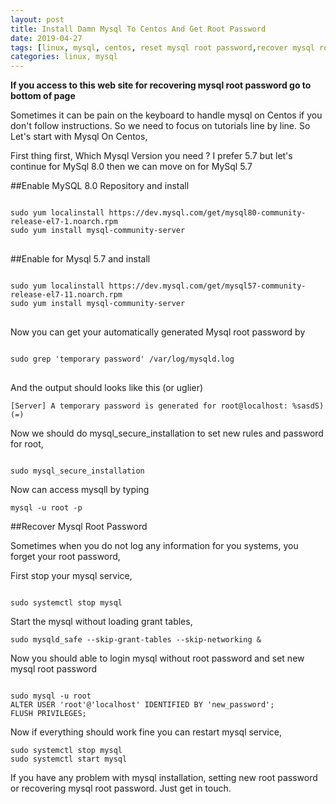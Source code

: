 ```yaml
---
layout: post
title: Install Damn Mysql To Centos And Get Root Password
date: 2019-04-27
tags: [linux, mysql, centos, reset mysql root password,recover mysql root password]
categories: linux, mysql
---
```


**If you access to this web site for recovering mysql root password go to bottom of page**

Sometimes it can be pain on the keyboard to handle mysql on Centos if you don't follow instructions. 
So we need to focus on tutorials line by line. So Let's start with Mysql On Centos,

First thing first, Which Mysql Version you need ? I prefer 5.7 but let's continue for MySql 8.0 then we can move on for MySql 5.7

##Enable MySQL 8.0 Repository and install
<pre>
<code>
sudo yum localinstall https://dev.mysql.com/get/mysql80-community-release-el7-1.noarch.rpm
sudo yum install mysql-community-server
</code>
</pre>

##Enable for Mysql 5.7 and install
<pre>
<code>
sudo yum localinstall https://dev.mysql.com/get/mysql57-community-release-el7-11.noarch.rpm
sudo yum install mysql-community-server
</code>
</pre>

Now you can get your automatically generated Mysql root password by

<pre>
<code>
sudo grep 'temporary password' /var/log/mysqld.log
</code>
</pre>

And the output should looks like this (or uglier)
<pre>
<code>[Server] A temporary password is generated for root@localhost: %sasdS)(=)
</code></pre>

Now we should do mysql_secure_installation to set new rules and password for root,

<pre><code>
sudo mysql_secure_installation
</code></pre>

Now can access mysqll by typing 

<pre><code>mysql -u root -p </code></pre>

##Recover Mysql Root Password

Sometimes when you do not log any information for you systems, you forget your root password, 

First stop your mysql service,
<pre><code>
sudo systemctl stop mysql
</code></pre>

Start the mysql without loading grant tables,
<pre><code>sudo mysqld_safe --skip-grant-tables --skip-networking &</code></pre>

Now you should able to login mysql without root password and set new mysql root password
<pre><code>
sudo mysql -u root
ALTER USER 'root'@'localhost' IDENTIFIED BY 'new_password';
FLUSH PRIVILEGES;
</code></pre>

Now if everything should work fine you can restart mysql service,
<pre><code>sudo systemctl stop mysql
sudo systemctl start mysql</code></pre>

If you have any problem with mysql installation, setting new root password or recovering mysql root password. Just get in touch. 